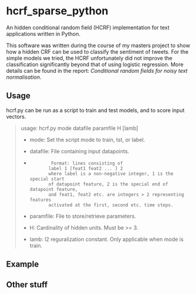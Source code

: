 hcrf_sparse_python
==================

An hidden conditional random field (HCRF) implementation for text applications 
written in Python.

This software was written during the course of my masters project to show how 
a hidden CRF can be used to classify the sentiment of tweets. For the simple
models we tried, the HCRF unfortunately did not improve the classification
significantly beyond that of using logistic regression. More details can be 
found in the report: *Conditional random fields for noisy text normalisation*.

Usage
---------

hcrf.py can be run as a script to train and test models, and to score input
vectors.
> usage: hcrf.py mode datafile paramfile H [lamb]  
>  
> +   mode:      Set the script mode to train, tst, or label.  
>
> +   datafile:  File containing input datapoints.  
>  +             Format: lines consisting of  
>               label 1 [feat1 feat2 ... ] 2  
>               where label is a non-negative integer, 1 is the special start  
>               of datapoint feature, 2 is the special end of datapoint feature,  
>               and feat1, feat2 etc. are integers > 2 representing features  
>               activated at the first, second etc. time steps.  
>
> +  paramfile: File to store/retrieve parameters.  
>
> + H:         Cardinality of hidden units. Must be >= 3.  
>
> +  lamb:      l2 reguralization constant. Only applicable when mode is train.  

Example
-------

Other stuff
-----------



